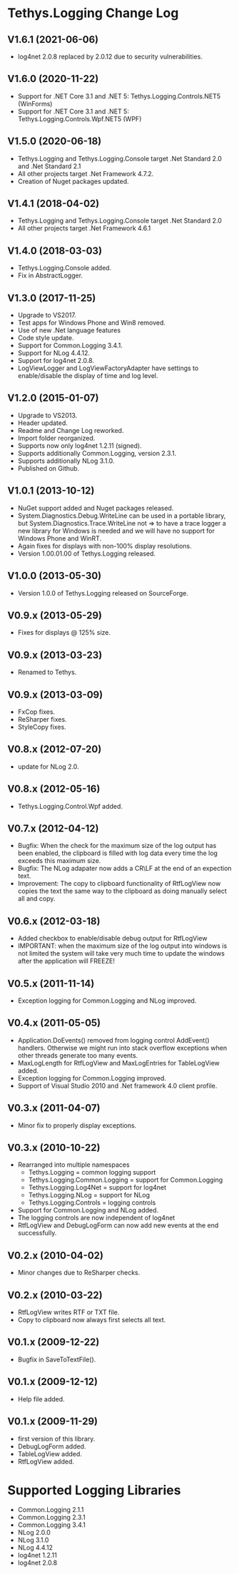 # Tethys.Logging Change Log

## V1.6.1 (2021-06-06) ##
* log4net 2.0.8 replaced by 2.0.12 due to security vulnerabilities.

## V1.6.0 (2020-11-22) ##
* Support for .NET Core 3.1 and .NET 5: Tethys.Logging.Controls.NET5 (WinForms)
* Support for .NET Core 3.1 and .NET 5: Tethys.Logging.Controls.Wpf.NET5 (WPF)

## V1.5.0 (2020-06-18) ##
* Tethys.Logging and Tethys.Logging.Console target .Net Standard 2.0 and .Net Standard 2.1
* All other projects target .Net Framework 4.7.2.
* Creation of Nuget packages updated.

## V1.4.1 (2018-04-02) ##
* Tethys.Logging and Tethys.Logging.Console target .Net Standard 2.0
* All other projects target .Net Framework 4.6.1

## V1.4.0 (2018-03-03) ##
* Tethys.Logging.Console added.
* Fix in AbstractLogger.

## V1.3.0 (2017-11-25) ##
* Upgrade to VS2017.
* Test apps for Windows Phone and Win8 removed.
* Use of new .Net language features
* Code style update.
* Support for Common.Logging 3.4.1.
* Support for NLog 4.4.12.
* Support for log4net 2.0.8.
* LogViewLogger and LogViewFactoryAdapter have settings to enable/disable
  the display of time and log level.

## V1.2.0 (2015-01-07) ##
* Upgrade to VS2013.
* Header updated.
* Readme and Change Log reworked.
* Import folder reorganized.
* Supports now only log4net 1.2.11 (signed).
* Supports additionally Common.Logging, version 2.3.1.
* Supports additionally NLog 3.1.0.
* Published on Github.

## V1.0.1 (2013-10-12) ##
* NuGet support added and Nuget packages released.
* System.Diagnostics.Debug.WriteLine can be used in a portable library, but System.Diagnostics.Trace.WriteLine not => to have a trace logger a new library for Windows is needed and we will have no support for Windows Phone and WinRT.
* Again fixes for displays with non-100% display resolutions.
* Version 1.00.01.00 of Tethys.Logging released.

## V1.0.0 (2013-05-30) ##
* Version 1.0.0 of Tethys.Logging released on SourceForge.

## V0.9.x (2013-05-29) ##
* Fixes for displays @ 125% size.

## V0.9.x (2013-03-23) ##
* Renamed to Tethys.

## V0.9.x (2013-03-09) ##
* FxCop fixes.
* ReSharper fixes.
* StyleCopy fixes.

## V0.8.x (2012-07-20) ##
* update for NLog 2.0.

## V0.8.x (2012-05-16) ##
* Tethys.Logging.Control.Wpf added.

## V0.7.x (2012-04-12) ##
* Bugfix: When the check for the maximum size of the log output has been enabled, the clipboard is filled with log data every time the log exceeds this maximum size.
* Bugfix: The NLog adapater now adds a CR\LF at the end of an expection text.
* Improvement: The copy to clipboard functionality of RtfLogView now copies the text the same way to the clipboard as doing manually select all and copy.

## V0.6.x (2012-03-18) ##
* Added checkbox to enable/disable debug output for RtfLogView
* IMPORTANT: when the maximum size of the log output into windows is not limited the system will take very much time to update the windows after the application will FREEZE!

## V0.5.x (2011-11-14) ##
* Exception logging for Common.Logging and NLog improved.

## V0.4.x (2011-05-05) ##
* Application.DoEvents() removed from logging control AddEvent() handlers. Otherwise we might run into stack overflow exceptions when other threads generate too many events.
* MaxLogLength for RtfLogView and MaxLogEntries for TableLogView added.
* Exception logging for Common.Logging improved.
* Support of Visual Studio 2010 and .Net framework 4.0 client profile.

## V0.3.x (2011-04-07) ##
* Minor fix to properly display exceptions.

## V0.3.x (2010-10-22) ##
* Rearranged into multiple namespaces
  * Tethys.Logging = common logging support
  * Tethys.Logging.Common.Logging = support for Common.Logging
  * Tethys.Logging.Log4Net = support for log4net
  * Tethys.Logging.NLog = support for NLog
  * Tethys.Logging.Controls = logging controls
* Support for Common.Logging and NLog added.
* The logging controls are now independent of log4net
* RtfLogView and DebugLogForm can now add new events at
  the end successfully.

## V0.2.x (2010-04-02) ##
* Minor changes due to ReSharper checks.

## V0.2.x (2010-03-22) ##
* RtfLogView writes RTF or TXT file.
* Copy to clipboard now always first selects all text.

## V0.1.x (2009-12-22) ##
* Bugfix in SaveToTextFile().

## V0.1.x (2009-12-12) ##
* Help file added.

## V0.1.x (2009-11-29) ##
* first version of this library.
* DebugLogForm added.
* TableLogView added.
* RtfLogView added.

# Supported Logging Libraries #
* Common.Logging 2.1.1
* Common.Logging 2.3.1
* Common.Logging 3.4.1
* NLog 2.0.0
* NLog 3.1.0
* NLog 4.4.12
* log4net 1.2.11
* log4net 2.0.8
